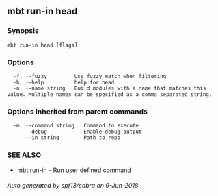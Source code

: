 ## mbt run-in head



### Synopsis




```
mbt run-in head [flags]
```

### Options

```
  -f, --fuzzy         Use fuzzy match when filtering
  -h, --help          help for head
  -n, --name string   Build modules with a name that matches this value. Multiple names can be specified as a comma separated string.
```

### Options inherited from parent commands

```
  -m, --command string   Command to execute
      --debug            Enable debug output
      --in string        Path to repo
```

### SEE ALSO
* [mbt run-in](mbt_run-in.md)	 - Run user defined command

###### Auto generated by spf13/cobra on 9-Jun-2018
